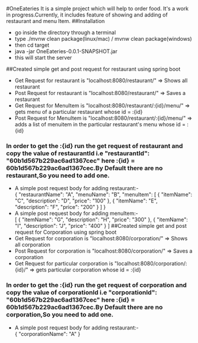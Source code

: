 #OneEateries
It is a simple project which will help to order food.
It's a work in progress.Currently, it includes feature of showing and adding of restaurant and menu Item.
##Installation 
* go inside the directory through a terminal
* type ./mvnw clean package(linux/mac) / mvnw clean package(windows)
* then cd target
* java -jar OneEateries-0.0.1-SNAPSHOT.jar
* this will start the server  

##Created simple get and post request for restaurant using spring boot
  * Get Request for restaurant is "localhost:8080/restaurant/" =>	Shows all restaurant
  * Post Request for restaurant is "localhost:8080/restaurant/" => Saves a restaurant
  * Get Request for MenuItem is "localhost:8080/restaurant/:{id}/menu/" => gets menu of a particular restaurant whose id = :{id}
  * Post Request for MenuItem is "localhost:8080/restaurant/:{id}/menu/" => adds a list of menuitem in the particular restaurant's menu whose id = :{id}
 ### In order to get the :{id} run the get request of restaurant and copy the value of restaurantId i.e "restaurantId": "60b1d567b229ac6ad1367cec" here :{id} = 60b1d567b229ac6ad1367cec.By Default there are no restaurant,So you need to add one.
  * A simple post request body for adding restaurant:-\
    {
	    "restaurantName": "A",
	    "menuName": "B",
	    "menuItem": [
		    {
			    "itemName": "C",
			    "description": "D",
			    "price": "100"
		    },
		    {
			    "itemName": "E",
			    "description": "F",
			    "price": "200"
		    }
	    ]
    }
 * A simple post request body for adding menuItem:-\
   [
   	{
   		"itemName": "G",
   		"description": "H",
   		"price": "300"
   	},
   	{
   		"itemName": "I",
   		"description": "J",
   		"price": "400"
   	}
   ]
##Created simple get and post request for Corporation using spring boot 
* Get Request for corporation is "localhost:8080/corporation/" =>	Shows all corporation
* Post Request for corporation is "localhost:8080/corporation/" => Saves a corporation
* Get Request for particular corporation is "localhost:8080/corporation/:{id}/" => gets  particular corporation whose id = :{id}
### In order to get the :{id} run the get request of corporation and copy the value of corporationId i.e "corporationId": "60b1d567b229ac6ad1367cec" here :{id} = 60b1d567b229ac6ad1367cec.By Default there are no corporation,So you need to add one.
* A simple post request body for adding restaurant:-\
  {
  "corporationName": "A"
  }